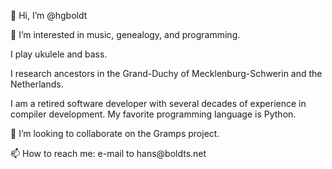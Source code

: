 <p>👋 Hi, I’m @hgboldt</p>
<p>👀 I’m interested in music, genealogy, and programming.</p>
<p>I play ukulele and bass.</p>
<p>I research ancestors in the Grand-Duchy of Mecklenburg-Schwerin and the Netherlands.</p>
<p>I am a retired software developer with several decades of experience in compiler development. My favorite programming language is Python.</p>
<p>💞️ I’m looking to collaborate on the Gramps project.</p>
<p>📫 How to reach me: e-mail to hans@boldts.net</p>

<!---
hgboldt/hgboldt is a ✨ special ✨ repository because its `README.md` (this file) appears on your GitHub profile.
You can click the Preview link to take a look at your changes.
--->
